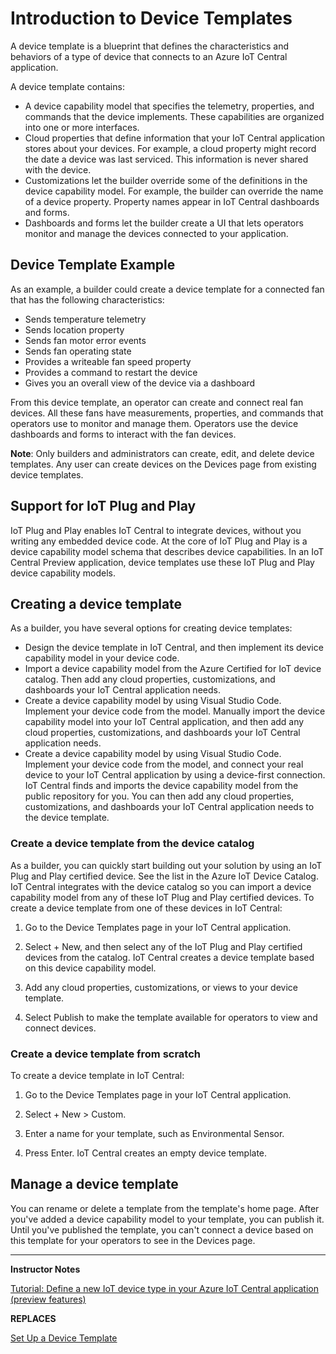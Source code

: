 # Introduction to Device Templates

A device template is a blueprint that defines the characteristics and behaviors of a type of device that connects to an Azure IoT Central application.

A device template contains:

* A device capability model that specifies the telemetry, properties, and commands that the device implements. These capabilities are organized into one or more interfaces.
* Cloud properties that define information that your IoT Central application stores about your devices. For example, a cloud property might record the date a device was last serviced. This information is never shared with the device.
* Customizations let the builder override some of the definitions in the device capability model. For example, the builder can override the name of a device property. Property names appear in IoT Central dashboards and forms.
* Dashboards and forms let the builder create a UI that lets operators monitor and manage the devices connected to your application.

## Device Template Example

As an example, a builder could create a device template for a connected fan that has the following characteristics:

* Sends temperature telemetry
* Sends location property
* Sends fan motor error events
* Sends fan operating state
* Provides a writeable fan speed property
* Provides a command to restart the device
* Gives you an overall view of the device via a dashboard

From this device template, an operator can create and connect real fan devices. All these fans have measurements, properties, and commands that operators use to monitor and manage them. Operators use the device dashboards and forms to interact with the fan devices.

**Note**: Only builders and administrators can create, edit, and delete device templates. Any user can create devices on the Devices page from existing device templates.

## Support for IoT Plug and Play

IoT Plug and Play enables IoT Central to integrate devices, without you writing any embedded device code. At the core of IoT Plug and Play is a device capability model schema that describes device capabilities. In an IoT Central Preview application, device templates use these IoT Plug and Play device capability models.

## Creating a device template

As a builder, you have several options for creating device templates:

* Design the device template in IoT Central, and then implement its device capability model in your device code.
* Import a device capability model from the Azure Certified for IoT device catalog. Then add any cloud properties, customizations, and dashboards your IoT Central application needs.
* Create a device capability model by using Visual Studio Code. Implement your device code from the model. Manually import the device capability model into your IoT Central application, and then add any cloud properties, customizations, and dashboards your IoT Central application needs.
* Create a device capability model by using Visual Studio Code. Implement your device code from the model, and connect your real device to your IoT Central application by using a device-first connection. IoT Central finds and imports the device capability model from the public repository for you. You can then add any cloud properties, customizations, and dashboards your IoT Central application needs to the device template.

### Create a device template from the device catalog

As a builder, you can quickly start building out your solution by using an IoT Plug and Play certified device. See the list in the Azure IoT Device Catalog. IoT Central integrates with the device catalog so you can import a device capability model from any of these IoT Plug and Play certified devices. To create a device template from one of these devices in IoT Central:

1. Go to the Device Templates page in your IoT Central application.

1. Select + New, and then select any of the IoT Plug and Play certified devices from the catalog. IoT Central creates a device template based on this device capability model.

1. Add any cloud properties, customizations, or views to your device template.

1. Select Publish to make the template available for operators to view and connect devices.

### Create a device template from scratch

To create a device template in IoT Central:

1. Go to the Device Templates page in your IoT Central application.

1. Select + New > Custom.

1. Enter a name for your template, such as Environmental Sensor.

1. Press Enter. IoT Central creates an empty device template.

## Manage a device template

You can rename or delete a template from the template's home page.
After you've added a device capability model to your template, you can publish it. Until you've published the template, you can't connect a device based on this template for your operators to see in the Devices page.

---

**Instructor Notes**

[Tutorial: Define a new IoT device type in your Azure IoT Central application (preview features)](https://docs.microsoft.com/en-us/azure/iot-central/preview/tutorial-define-iot-device-type)

**REPLACES**

[Set Up a Device Template](https://docs.microsoft.com/en-us/azure/iot-central/core/howto-set-up-template)
